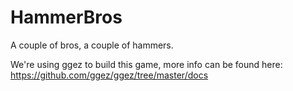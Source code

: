 # HammerBros
A couple of bros, a couple of hammers.

We're using ggez to build this game, more info can be found here: https://github.com/ggez/ggez/tree/master/docs

